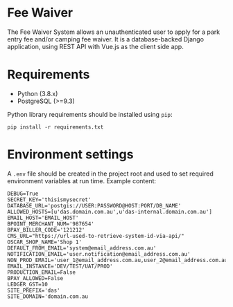 <!--[![Build
status](https://travis-ci.org/dbca-wa/disturbance.svg?branch=master)](https://travis-ci.org/dbca-wa/disturbance/builds) [![Coverage Status](https://coveralls.io/repos/github/dbca-wa/disturbance/badge.svg?branch=master)](https://coveralls.io/github/dbca-wa/disturbance?branch=master)-->
# Fee Waiver

The Fee Waiver System allows an unauthenticated user to apply for a park entry fee and/or camping fee waiver. It is a database-backed Django application, using REST API with Vue.js as the client side app.


# Requirements

- Python (3.8.x)
- PostgreSQL (>=9.3)

Python library requirements should be installed using `pip`:

`pip install -r requirements.txt`

# Environment settings

A `.env` file should be created in the project root and used to set
required environment variables at run time. Example content:

    DEBUG=True
    SECRET_KEY='thisismysecret'
    DATABASE_URL='postgis://USER:PASSWORD@HOST:PORT/DB_NAME'
    ALLOWED_HOSTS=[u'das.domain.com.au',u'das-internal.domain.com.au']
    EMAIL_HOST='EMAIL_HOST'
    BPOINT_MERCHANT_NUM='987654'
    BPAY_BILLER_CODE='121212'
    CMS_URL="https://url-used-to-retrieve-system-id-via-api/"
    OSCAR_SHOP_NAME='Shop 1'
    DEFAULT_FROM_EMAIL='system@email_address.com.au'
    NOTIFICATION_EMAIL='user.notification@email_address.com.au'
    NON_PROD_EMAIL='user_1@email_address.com.au,user_2@email_address.com.au'
    EMAIL_INSTANCE='DEV/TEST/UAT/PROD'
    PRODUCTION_EMAIL=False
    BPAY_ALLOWED=False
    LEDGER_GST=10
    SITE_PREFIX='das'
    SITE_DOMAIN='domain.com.au

